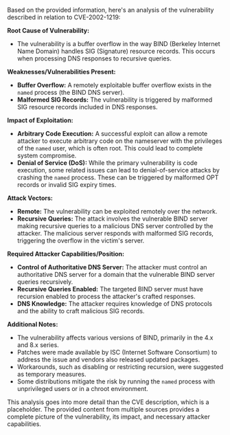Based on the provided information, here's an analysis of the vulnerability described in relation to CVE-2002-1219:

**Root Cause of Vulnerability:**

*   The vulnerability is a buffer overflow in the way BIND (Berkeley Internet Name Domain) handles SIG (Signature) resource records. This occurs when processing DNS responses to recursive queries.

**Weaknesses/Vulnerabilities Present:**

*   **Buffer Overflow:** A remotely exploitable buffer overflow exists in the `named` process (the BIND DNS server).
*   **Malformed SIG Records:** The vulnerability is triggered by malformed SIG resource records included in DNS responses.

**Impact of Exploitation:**

*   **Arbitrary Code Execution:** A successful exploit can allow a remote attacker to execute arbitrary code on the nameserver with the privileges of the `named` user, which is often root. This could lead to complete system compromise.
*   **Denial of Service (DoS):** While the primary vulnerability is code execution, some related issues can lead to denial-of-service attacks by crashing the `named` process. These can be triggered by malformed OPT records or invalid SIG expiry times.

**Attack Vectors:**

*   **Remote:** The vulnerability can be exploited remotely over the network.
*   **Recursive Queries:** The attack involves the vulnerable BIND server making recursive queries to a malicious DNS server controlled by the attacker. The malicious server responds with malformed SIG records, triggering the overflow in the victim's server.

**Required Attacker Capabilities/Position:**

*   **Control of Authoritative DNS Server:** The attacker must control an authoritative DNS server for a domain that the vulnerable BIND server queries recursively.
*   **Recursive Queries Enabled:** The targeted BIND server must have recursion enabled to process the attacker's crafted responses.
*   **DNS Knowledge:** The attacker requires knowledge of DNS protocols and the ability to craft malicious SIG records.

**Additional Notes:**

*   The vulnerability affects various versions of BIND, primarily in the 4.x and 8.x series.
*   Patches were made available by ISC (Internet Software Consortium) to address the issue and vendors also released updated packages.
*   Workarounds, such as disabling or restricting recursion, were suggested as temporary measures.
*   Some distributions mitigate the risk by running the `named` process with unprivileged users or in a chroot environment.

This analysis goes into more detail than the CVE description, which is a placeholder. The provided content from multiple sources provides a complete picture of the vulnerability, its impact, and necessary attacker capabilities.